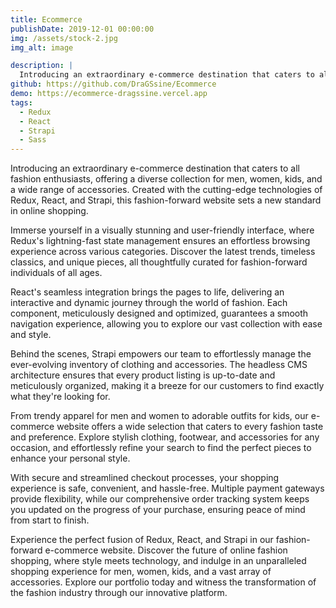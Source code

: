 ```yaml
---
title: Ecommerce
publishDate: 2019-12-01 00:00:00
img: /assets/stock-2.jpg
img_alt: image

description: |
  Introducing an extraordinary e-commerce destination that caters to all fashion enthusiasts, offering a diverse collection for men, women, kids, and a wide range of accessories. Created with the cutting-edge technologies of Redux, React, and Strapi, this fashion-forward website sets a new standard in online shopping.
github: https://github.com/DraGSsine/Ecommerce
demo: https://ecommerce-dragssine.vercel.app
tags:
  - Redux
  - React
  - Strapi
  - Sass
---
```


Introducing an extraordinary e-commerce destination that caters to all fashion enthusiasts, offering a diverse collection for men, women, kids, and a wide range of accessories. Created with the cutting-edge technologies of Redux, React, and Strapi, this fashion-forward website sets a new standard in online shopping.

Immerse yourself in a visually stunning and user-friendly interface, where Redux's lightning-fast state management ensures an effortless browsing experience across various categories. Discover the latest trends, timeless classics, and unique pieces, all thoughtfully curated for fashion-forward individuals of all ages.

React's seamless integration brings the pages to life, delivering an interactive and dynamic journey through the world of fashion. Each component, meticulously designed and optimized, guarantees a smooth navigation experience, allowing you to explore our vast collection with ease and style.

Behind the scenes, Strapi empowers our team to effortlessly manage the ever-evolving inventory of clothing and accessories. The headless CMS architecture ensures that every product listing is up-to-date and meticulously organized, making it a breeze for our customers to find exactly what they're looking for.

From trendy apparel for men and women to adorable outfits for kids, our e-commerce website offers a wide selection that caters to every fashion taste and preference. Explore stylish clothing, footwear, and accessories for any occasion, and effortlessly refine your search to find the perfect pieces to enhance your personal style.

With secure and streamlined checkout processes, your shopping experience is safe, convenient, and hassle-free. Multiple payment gateways provide flexibility, while our comprehensive order tracking system keeps you updated on the progress of your purchase, ensuring peace of mind from start to finish.

Experience the perfect fusion of Redux, React, and Strapi in our fashion-forward e-commerce website. Discover the future of online fashion shopping, where style meets technology, and indulge in an unparalleled shopping experience for men, women, kids, and a vast array of accessories. Explore our portfolio today and witness the transformation of the fashion industry through our innovative platform.